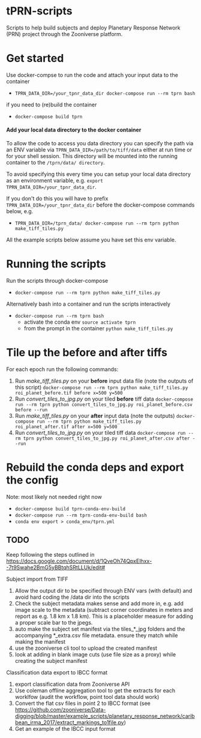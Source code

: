 # tPRN-scripts
Scripts to help build subjects and deploy Planetary Response Network (PRN) project through the Zooniverse platform.

# Get started

Use docker-compse to run the code and attach your input data to the container
+ `TPRN_DATA_DIR=/your_tpnr_data_dir docker-compose run --rm tprn bash`

if you need to (re)build the container
+ `docker-compose build tprn`

#### Add your local data directory to the docker container
To allow the code to access you data directory you can specify the path via an ENV variable via `TPRN_DATA_DIR=/path/to/tiff/data` either at run time or for your shell session. This directory will be mounted into the running container to the
`/tprn/data/ directory`.

To avoid specifying this every time you can setup your local data directory as an environment variable, e.g. `export TPRN_DATA_DIR=/your_tpnr_data_dir`.

If you don't do this you will have to prefix `TPRN_DATA_DIR=/your_tpnr_data_dir` before the docker-compose commands below, e.g.
+ `TPRN_DATA_DIR=/tprn_data/ docker-compose run --rm tprn python make_tiff_tiles.py`

All the example scripts below assume you have set this env variable.

# Running the scripts
Run the scripts through docker-compose
+ `docker-compose run --rm tprn python make_tiff_tiles.py`

Alternatively bash into a container and run the scripts interactively
+ `docker-compose run --rm tprn bash`
  + activate the conda env
  `source activate tprn`
  + from the prompt in the container
  `python make_tiff_tiles.py`

# Tile up the before and after tiffs
For each epoch run the following commands:

1. Run *make_tiff_tiles.py* on your **before** input data file (note the outputs of this script)
`docker-compose run --rm tprn python make_tiff_tiles.py roi_planet_before.tif before x=500 y=500`
0. Run *convert_tiles_to_jpg.py* on your tiled **before** tiff data
`docker-compose run --rm tprn python convert_tiles_to_jpg.py roi_planet_before.csv before --run`
0. Run *make_tiff_tiles.py* on your **after** input data (note the outputs)
`docker-compose run --rm tprn python make_tiff_tiles.py roi_planet_after.tif after x=500 y=500`
0. Run *convert_tiles_to_jpg.py* on your tiled tiff data
`docker-compose run --rm tprn python convert_tiles_to_jpg.py roi_planet_after.csv after --run`

# Rebuild the conda deps and export the config
Note: most likely not needed right now
+ `docker-compose build tprn-conda-env-build`
+ `docker-compose run --rm tprn-conda-env-build bash`
+ `conda env export > conda_env/tprn.yml`


## TODO

Keep following the steps outlined in https://docs.google.com/document/d/1QveOh74QpxEIhxx--7t9Swahe2BmG5yBBtqhSRtLLUk/edit#

Subject import from TIFF

1. Allow the output dir to be specified through ENV vars (with default) and avoid hard coding the /data dir into the scripts
0. Check the subject metadata makes sense and add more in, e.g. add image scale to the metadata (subtract corner coordinates in meters and report as e.g. 1.8 km x 1.8 km). This is a placeholder measure for adding a proper scale bar to the jpegs.
0. auto make the subject set manifest via the tiles_*_jpg folders and the accompanying *_extra.csv file metadata. ensure they match while making the manifest
0. use the zooniverse cli tool to upload the created manifest
0. look at adding in blank image cuts (use file size as a proxy) while creating the subject manifest

Classification data export to IBCC format
1. export classification data from Zooniverse API
0. Use coleman offline aggregation tool to get the extracts for each worklfow (audit the workflow, point tool data should work)
0. Convert the flat csv files in point 2 to IBCC format (see https://github.com/zooniverse/Data-digging/blob/master/example_scripts/planetary_response_network/caribbean_irma_2017/extract_markings_to1file.py)
0. Get an example of the IBCC input format

